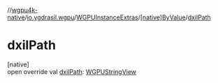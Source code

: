 //[wgpu4k-native](../../../../index.md)/[io.ygdrasil.wgpu](../../index.md)/[WGPUInstanceExtras](../index.md)/[[native]ByValue](index.md)/[dxilPath](dxil-path.md)

# dxilPath

[native]\
open override val [dxilPath](dxil-path.md): [WGPUStringView](../../-w-g-p-u-string-view/index.md)